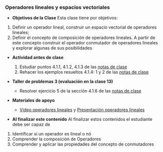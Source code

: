 ### Operadores lineales y espacios vectoriales
+ **Objetivos de la Clase**
Esta clase tiene por objetivos:

1. Definir un operador lineal, construir un espacio vectorial de operadores lineales;
2. Definir el concepto de composición de operadores lineales. A partir de este concepto construir el operador conmutador de operadores lineales y explorar algunas de sus posibilidades

+ **Actividad antes de clase**
   1. Estudiar puntos 4.1.1, 4.1.2, 4.1.3 de las [notas de clase](https://github.com/nunezluis/MisCursos/blob/main/MisMateriales/LibrosCapitulos/VolumenUNOshort.pdf)
   2. Rehacer los ejemplos resueltos 4.1.4: 1 y 2 de las [notas de clase](https://github.com/nunezluis/MisCursos/blob/main/MisMateriales/LibrosCapitulos/VolumenUNOshort.pdf)

+ **Taller de problemas 3 (evaluación en la clase 13)**
    + Resolver ejercicio 5 de la sección 4.1.6 de las [notas de clase](https://github.com/nunezluis/MisCursos/blob/main/MisMateriales/LibrosCapitulos/VolumenUNOshort.pdf)
+ **Materiales de apoyo**
    + [Video operadores lineales](https://youtu.be/JGcYt7Nh-kE) y [Presentación operadores lineales](https://github.com/nunezluis/MisCursos/blob/main/MisMateriales/Presentaciones/4_1OperadLineales.pdf)

+ **Al finalizar este contenido** Al finalizar estos contenidos el estudiante debe ser capaz de

1. Identificar si un operador es lineal o nó
2. Comprender la composición de Operadores
3. Comprender y aplicar las propiedades del concepto de conmutadores
